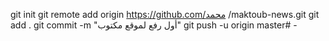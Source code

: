 git init
git remote add origin https://github.com/محمد /maktoub-news.git
git add .
git commit -m "أول رفع لموقع مكتوب"
git push -u origin master# -
